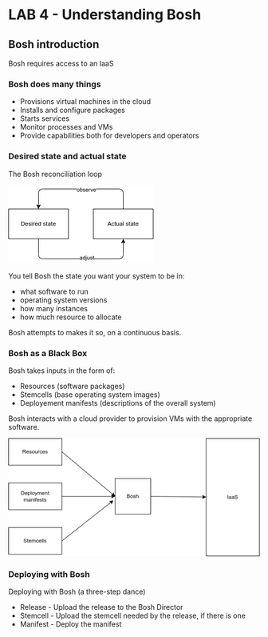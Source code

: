 # LAB 4 - Understanding Bosh

## Bosh introduction

Bosh requires access to an IaaS
  
### Bosh does many things

- Provisions virtual machines in the cloud
- Installs and configure packages
- Starts services
- Monitor processes and VMs
- Provide capabilities both for developers and operators

### Desired state and actual state

The Bosh reconciliation loop

![Bosh desired state](bosh_desired_state.drawio.png)

You tell Bosh the state you want your system to be in:

- what software to run
- operating system versions
- how many instances
- how much resource to allocate

Bosh attempts to makes it so, on a continuous basis.

### Bosh as a Black Box

Bosh takes inputs in the form of:

- Resources (software packages)
- Stemcells (base operating system images)
- Deployement manifests (descriptions of the overall system)

Bosh interacts with a cloud provider to provision VMs with the appropriate software.

![Bosh as a Black Box](bosh_as-black_box.drawio.png)

### Deploying with Bosh

Deploying with Bosh (a three-step dance)

- Release - Upload the release to the Bosh Director
- Stemcell - Upload the stemcell needed by the release, if there is one
- Manifest - Deploy the manifest